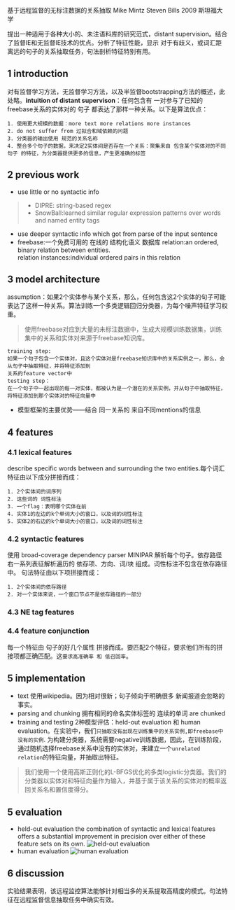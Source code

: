 基于远程监督的无标注数据的关系抽取 Mike Mintz Steven Bills 2009 斯坦福大学<br>

提出一种适用于各种大小的、未注语料库的研究范式，distant supervision。结合了监督IE和无监督IE技术的优点。分析了特征性能，显示 对于有歧义，或词汇距离远的句子的关系抽取任务，句法剖析特征特别有用。
## 1 introduction
对有监督学习方法，无监督学习方法，以及半监督bootstrapping方法的概述，此处略。**intuition of distant supervison**：任何包含有 一对参与了已知的freebase关系的实体对的 句子
都表达了那样一种关系。以下是算法优点：
```
1. 使用更大规模的数据：more text more relations more instances
2. do not suffer from 过拟合和域依赖的问题
3. 分类器的输出使用 规范的关系名称
4. 整合多个句子的数据，来决定2实体间是否存在一个关系：聚集来自 包含某个实体对的不同句子 的特征，为分类器提供更多的信息，产生更准确的标签
```
## 2 previous work
+ use little or no syntactic info
>+ DIPRE: string-based regex
>+ SnowBall:learned similar regular expression patterns over words and named entity tags

+ use deeper syntactic info which got from parse of the input sentence
+ freebase:一个免费可用的 在线的 结构化语义 数据库
relation:an ordered, binary relation between entities.<br>
relation instances:individual ordered pairs in this relation

## 3 model architecture
assumption：如果2个实体参与某个关系，那么，任何包含这2个实体的句子可能表达了这样一种关系。算法训练一个多类逻辑回归分类器，为每个噪声特征学习权重。
>使用freebase对应到大量的未标注数据中，生成大规模训练数据集，训练集中的关系和实体对来源于freebase知识库。
```
training step:
如果一个句子包含一个实体对，且这个实体对是freebase知识库中的关系实例之一，那么，会从句子中抽取特征，并将特征添加到
关系的feature vector中
testing step：
在一个句子中一起出现的每一对实体，都被认为是一个潜在的关系实例，并从句子中抽取特征，将特征添加到那个实体对的特征向量中
```
+ 模型框架的主要优势——结合 同一关系的 来自不同mentions的信息
## 4 features
### 4.1 lexical features
describe specific words between and surrounding the two entities.每个词汇特征由以下成分拼接而成：
```
1. 2个实体间的词序列
2. 这些词的 词性标注
3. 一个flag：表明哪个实体在前
4. 实体1的左边的k个单词大小的窗口，以及词的词性标注
5. 实体2的右边的k个单词大小的窗口，以及词的词性标注
```
### 4.2 syntactic features
使用 broad-coverage dependency parser MINIPAR 解析每个句子。依存路径右一系列表征解析遍历的 依存项、方向、词/块 组成。词性标注不包含在依存路径中。
句法特征由以下项拼接而成：
```
1. 2个实体间的依存路径
2. 对一个实体来说，一个窗口节点不是依存路径的一部分
```
### 4.3 NE tag features
### 4.4 feature conjunction
每一个特征由 句子的好几个属性 拼接而成。要匹配2个特征，要求他们所有的拼接项都正确匹配。这`要求高准确率 和 低召回率`。
## 5 implementation
+ text
使用wikipedia。因为相对很新；句子倾向于明确很多 新闻报道会忽略的 事实。
+ parsing and chunking
拥有相同的命名实体标签的 连续的单词 are chunked
+ training and testing
2种模型评估：held-out evaluation 和 human evaluation。在实验中，我们`只抽取没有出现在训练集中的关系实例,即freebase中没有的实例`.
为构建分类器，系统需要negative训练数据，因此，在训练阶段，通过随机选择freebase关系中没有的实体对，来建立一个`unrelated relation`的特征向量，并抽取出特征。
> 我们使用一个使用高斯正则化的L-BFGS优化的多类logistic分类器。我们的分类器以实体对和特征向量作为输入，并基于属于该关系的实体对的概率返回关系名和置信度得分。
## 5 evaluation
+ held-out evaluation
the combination of syntactic and lexical features offers a substantial improvement in precision over either of these feature sets on its own.
![held-out evaluation](https://github.com/Vita112/notes_for_NLP/blob/master/notes/papers/RelationExtraction/ByMike_Mintz_et_al_2009/pictures/held-out_evaluation.jpg)
+ human evaluation
![human evaluation](https://github.com/Vita112/notes_for_NLP/blob/master/notes/papers/RelationExtraction/ByMike_Mintz_et_al_2009/pictures/human-evaluation_experiments.jpg)
## 6 discussion
实验结果表明，该远程监控算法能够针对相当多的关系提取高精度的模式。句法特征在远程监督信息抽取任务中确实有效。
